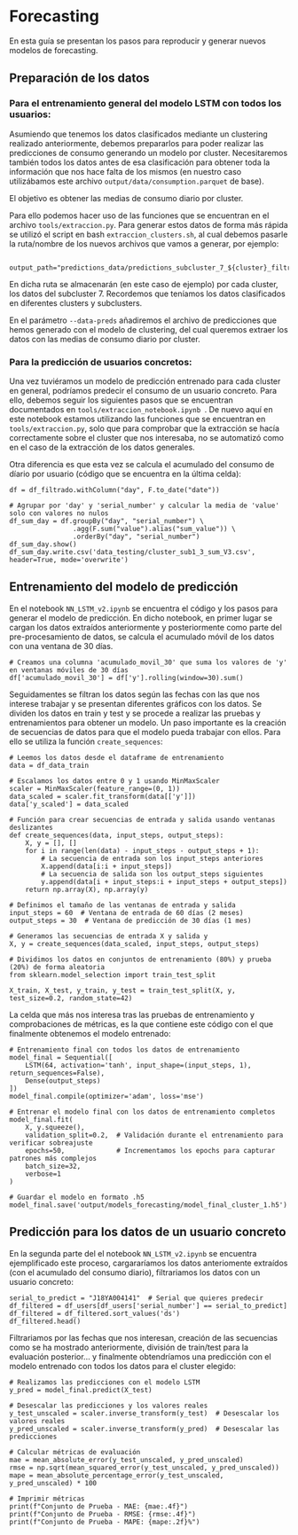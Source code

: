 # Forecasting

En esta guía se presentan los pasos para reproducir y generar nuevos modelos de forecasting.


## Preparación de los datos

### Para el entrenamiento general del modelo LSTM con todos los usuarios:

Asumiendo que tenemos los datos clasificados mediante un clustering realizado anteriormente, debemos prepararlos para poder realizar las predicciones de consumo generando un modelo por cluster. Necesitaremos también todos los datos antes de esa clasificación para obtener toda la información que nos hace falta de los mismos (en nuestro caso utilizábamos este archivo `output/data/consumption.parquet` de base).

El objetivo es obtener las medias de consumo diario por cluster.

Para ello podemos hacer uso de las funciones que se encuentran en el archivo `tools/extraccion.py`. Para generar estos datos de forma más rápida se utilizó el script en bash `extraccion_clusters.sh`, al cual debemos pasarle la ruta/nombre de los nuevos archivos que vamos a generar, por ejemplo:

```
    output_path="predictions_data/predictions_subcluster_7_${cluster}_filtrado.csv" 
```
En dicha ruta se almacenarán (en este caso de ejemplo) por cada cluster, los datos del subcluster 7. Recordemos que teníamos los datos clasificados en diferentes clusters y subclusters.

En el parámetro `--data-preds` añadiremos el archivo de predicciones que hemos generado con el modelo de clustering, del cual queremos extraer los datos con las medias de consumo diario por cluster.


### Para la predicción de usuarios concretos:

Una vez tuviéramos un modelo de predicción entrenado para cada cluster en general, podríamos predecir el consumo de un usuario concreto. Para ello, debemos seguir los siguientes pasos que se encuentran documentados en `tools/extraccion_notebook.ipynb `. De nuevo aquí en este notebook estamos utilizando las funciones que se encuentran en `tools/extraccion.py`, solo que para comprobar que la extracción se hacía correctamente sobre el cluster que nos interesaba, no se automatizó como en el caso de la extracción de los datos generales.

Otra diferencia es que esta vez se calcula el acumulado del consumo de díario por usuario (código que se encuentra en la última celda):

```
df = df_filtrado.withColumn("day", F.to_date("date"))

# Agrupar por 'day' y 'serial_number' y calcular la media de 'value' solo con valores no nulos
df_sum_day = df.groupBy("day", "serial_number") \
                .agg(F.sum("value").alias("sum_value")) \
                .orderBy("day", "serial_number")
df_sum_day.show()
df_sum_day.write.csv('data_testing/cluster_sub1_3_sum_V3.csv', header=True, mode='overwrite')
```
## Entrenamiento del modelo de predicción

En el notebook `NN_LSTM_v2.ipynb` se encuentra el código y los pasos para generar el modelo de predicción. En dicho notebook, en primer lugar se cargan los datos extraídos anteriormente y posteriormente como parte del pre-procesamiento de datos, se calcula el acumulado móvil de los datos con una ventana de 30 días. 

```
# Creamos una columna 'acumulado_movil_30' que suma los valores de 'y' en ventanas móviles de 30 días
df['acumulado_movil_30'] = df['y'].rolling(window=30).sum()
```

Seguidamentes se filtran los datos según las fechas con las que nos interese trabajar y se presentan diferentes gráficos con los datos. Se dividen los datos en train y test y se procede a realizar las pruebas y entrenamientos para obtener un modelo. Un paso importante es la creación de secuencias de datos para que el modelo pueda trabajar con ellos. Para ello se utiliza la función `create_sequences`:

```
# Leemos los datos desde el dataframe de entrenamiento
data = df_data_train

# Escalamos los datos entre 0 y 1 usando MinMaxScaler
scaler = MinMaxScaler(feature_range=(0, 1))
data_scaled = scaler.fit_transform(data[['y']])
data['y_scaled'] = data_scaled

# Función para crear secuencias de entrada y salida usando ventanas deslizantes
def create_sequences(data, input_steps, output_steps):
    X, y = [], []
    for i in range(len(data) - input_steps - output_steps + 1):
        # La secuencia de entrada son los input_steps anteriores
        X.append(data[i:i + input_steps])
        # La secuencia de salida son los output_steps siguientes
        y.append(data[i + input_steps:i + input_steps + output_steps]) 
    return np.array(X), np.array(y)

# Definimos el tamaño de las ventanas de entrada y salida
input_steps = 60  # Ventana de entrada de 60 días (2 meses)
output_steps = 30  # Ventana de predicción de 30 días (1 mes)

# Generamos las secuencias de entrada X y salida y
X, y = create_sequences(data_scaled, input_steps, output_steps)

# Dividimos los datos en conjuntos de entrenamiento (80%) y prueba (20%) de forma aleatoria
from sklearn.model_selection import train_test_split

X_train, X_test, y_train, y_test = train_test_split(X, y, test_size=0.2, random_state=42)
```



La celda que más nos interesa tras las pruebas de entrenamiento y comprobaciones de métricas, es la que contiene este código con el que finalmente obtenemos el modelo entrenado:

```
# Entrenamiento final con todos los datos de entrenamiento
model_final = Sequential([
    LSTM(64, activation='tanh', input_shape=(input_steps, 1), return_sequences=False),
    Dense(output_steps)
])
model_final.compile(optimizer='adam', loss='mse')

# Entrenar el modelo final con los datos de entrenamiento completos
model_final.fit(
    X, y.squeeze(),
    validation_split=0.2,  # Validación durante el entrenamiento para verificar sobreajuste
    epochs=50,             # Incrementamos los epochs para capturar patrones más complejos
    batch_size=32,
    verbose=1
)

# Guardar el modelo en formato .h5
model_final.save('output/models_forecasting/model_final_cluster_1.h5')
```


## Predicción para los datos de un usuario concreto

En la segunda parte del el notebook `NN_LSTM_v2.ipynb` se encuentra ejemplificado este proceso, cargararíamos los datos anteriomente extraídos (con el acumulado del consumo diario), filtrariamos los datos con un usuario concreto:

```
serial_to_predict = "J18YA004141"  # Serial que quieres predecir 
df_filtered = df_users[df_users['serial_number'] == serial_to_predict]
df_filtered = df_filtered.sort_values('ds')
df_filtered.head()
```

Filtrariamos por las fechas que nos interesan, creación de las secuencias como se ha mostrado anteriormente, división de train/test para la evaluación posterior... y finalmente obtendríamos una predicción con el modelo entrenado con todos los datos para el cluster elegido:

```
# Realizamos las predicciones con el modelo LSTM
y_pred = model_final.predict(X_test)

# Desescalar las predicciones y los valores reales
y_test_unscaled = scaler.inverse_transform(y_test)  # Desescalar los valores reales
y_pred_unscaled = scaler.inverse_transform(y_pred)  # Desescalar las predicciones

# Calcular métricas de evaluación
mae = mean_absolute_error(y_test_unscaled, y_pred_unscaled)
rmse = np.sqrt(mean_squared_error(y_test_unscaled, y_pred_unscaled))
mape = mean_absolute_percentage_error(y_test_unscaled, y_pred_unscaled) * 100

# Imprimir métricas
print(f"Conjunto de Prueba - MAE: {mae:.4f}")
print(f"Conjunto de Prueba - RMSE: {rmse:.4f}")
print(f"Conjunto de Prueba - MAPE: {mape:.2f}%")
```

